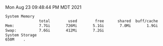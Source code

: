 Mon Aug 23 09:48:44 PM MDT 2021
```bash
System Memory
               total        used        free      shared  buff/cache   available
Mem:           7.7Gi       726Mi       5.1Gi       7.0Mi       1.9Gi       6.6Gi
Swap:          7.6Gi       412Mi       7.2Gi
System Storage
650M	.
```
```bash
